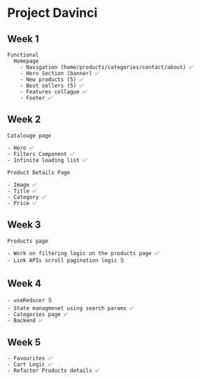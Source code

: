 # Project Davinci

## Week 1

```
Functional
  Homepage
    - Navigation (home/products/categories/contact/about) ✅
    - Hero Section (banner) ✅
    - New products (5) ✅
    - Best sellers (5) ✅
    - Features collague ✅
    - Footer ✅
```

## Week 2

```
Catalouge page

- Hero ✅
- Filters Component ✅
- Infinite loading list ✅

Product Details Page

- Image ✅
- Title ✅
- Category ✅
- Price ✅
```

## Week 3

```
Products page

- Work on filtering logic on the products page ✅
- Link APIs scroll pagination logic 🔃
```

## Week 4

```
- useReducer 🔃
- State managmenet using search params ✅
- Categories page ✅
- Backend ✅
```

## Week 5

```
- Favourites ✅
- Cart Logic ✅
- Refactor Products details ✅
```
